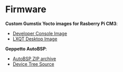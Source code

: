 # Firmware

__Custom Gumstix Yocto images for Rasberry Pi CM3__:

* [Developer Console Image][console]
* [LXQT Desktop Image][lxqt]

__Geppetto AutoBSP__:
* [AutoBSP ZIP archive][autobsp]
* [Device Tree Source][dts]

[console]: https://catalina.gumstix.com/binaries/download/rpi_cm3_yocto_dunfell_console
[lxqt]: https://catalina.gumstix.com/binaries/download/rpi_cm3_yocto_dunfell_lxqt
[autobsp]: PKG900000001527_autobsp.zip
[dts]: PKG900000001527_overlay.dts
